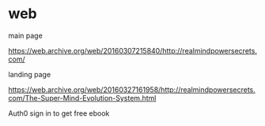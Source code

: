 # web

main page

https://web.archive.org/web/20160307215840/http://realmindpowersecrets.com/

landing page

https://web.archive.org/web/20160327161958/http://realmindpowersecrets.com/The-Super-Mind-Evolution-System.html

Auth0 sign in to get free ebook
